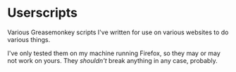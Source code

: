 Userscripts
===

Various Greasemonkey scripts I've written for use on various websites to do various things.

I've only tested them on my machine running Firefox, so they may or may not work on yours. They *shouldn't* break anything in any case, probably.